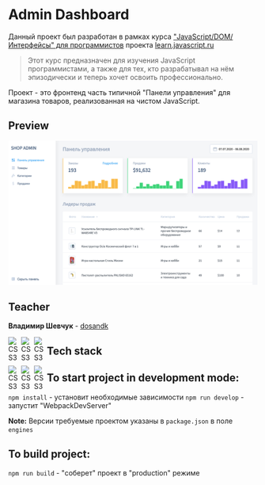 # Admin Dashboard

Данный проект был разработан в рамках курса ["JavaScript/​DOM/​Интерфейсы" для программистов](https://learn.javascript.ru/courses/js)
проекта [learn.javascript.ru](https://learn.javascript.ru/)

> Этот курс предназначен для изучения JavaScript программистами, а также для тех, кто разрабатывал на нём эпизодически и теперь хочет освоить профессионально.

Проект - это фронтенд часть типичной "Панели управления" для магазина товаров, 
реализованная на чистом JavaScript.

## Preview

[![preview](./preview.png)](https://course-js.javascript.ru/)

## Teacher

**Владимир Шевчук** - [dosandk](https://github.com/dosandk)

<img align="left" alt="CSS3" width="26px" src="https://raw.githubusercontent.com/boris-catsvill/course-js.javascript.ru/master/tech-stack/github-logo.png" />
<img align="left" alt="CSS3" width="26px" src="https://raw.githubusercontent.com/boris-catsvill/course-js.javascript.ru/master/tech-stack/learn-javascript-logo.png" />
<img align="left" alt="CSS3" width="26px" src="https://raw.githubusercontent.com/boris-catsvill/course-js.javascript.ru/master/tech-stack/linkedin-logo.png" />

## Tech stack

<img align="left" alt="CSS3" width="26px" src="https://raw.githubusercontent.com/boris-catsvill/course-js.javascript.ru/master/tech-stack/javascript.png" />
<img align="left" alt="CSS3" width="26px" src="https://raw.githubusercontent.com/boris-catsvill/course-js.javascript.ru/master/tech-stack/html.png" />
<img align="left" alt="CSS3" width="26px" src="https://raw.githubusercontent.com/boris-catsvill/course-js.javascript.ru/master/tech-stack/css.png" />

## To start project in development mode:

`npm install` - установит необходимые зависимости
`npm run develop` - запустит "WebpackDevServer"

**Note:** Версии требуемые проектом указаны в `package.json` в поле `engines` 

## To build project:

`npm run build` - "соберет" проект в "production" режиме
